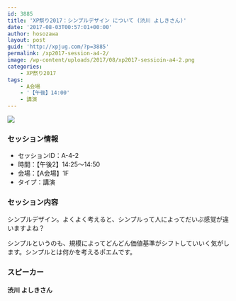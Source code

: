 ```yaml
---
id: 3885
title: 'XP祭り2017：シンプルデザイン について (渋川 よしきさん)'
date: '2017-08-03T00:57:01+00:00'
author: hosozawa
layout: post
guid: 'http://xpjug.com/?p=3885'
permalink: /xp2017-session-a4-2/
image: /wp-content/uploads/2017/08/xp2017-sessioin-a4-2.png
categories:
    - XP祭り2017
tags:
    - A会場
    - '【午後】14:00'
    - 講演
---
```


![](http://xpjug.com/wp-content/uploads/2017/08/xp2017-sessioin-a4-2.png)

### セッション情報

- セッションID：A-4-2
- 時間：【午後2】14:25～14:50
- 会場：【A会場】1F
- タイプ：講演

### セッション内容

シンプルデザイン。よくよく考えると、シンプルって人によってだいぶ感覚が違いますよね？

シンプルというのも、規模によってどんどん価値基準がシフトしていいく気がします。シンプルとは何かを考えるポエムです。

### スピーカー

#### 渋川 よしきさん